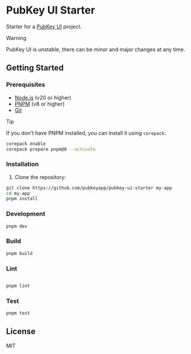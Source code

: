 # PubKey UI Starter

Starter for a [PubKey UI](https://github.com/pubkeyapp/pubkey-ui) project.

> [!WARNING]  
> PubKey UI is unstable, there can be minor and major changes at any time.

## Getting Started

### Prerequisites

- [Node.js](https://nodejs.org/en/) (v20 or higher)
- [PNPM](https://pnpm.io/) (v8 or higher)
- [Git](https://git-scm.com/)

> [!TIP]
> If you don't have PNPM installed, you can install it using `corepack`:
>
> ```sh
> corepack enable
> corepack prepare pnpm@8 --activate
> ```

### Installation

1. Clone the repository:

```sh
git clone https://github.com/pubkeyapp/pubkey-ui-starter my-app
cd my-app
pnpm install
```

### Development

```sh
pnpm dev
```

### Build

```sh
pnpm build
```

### Lint

```sh

pnpm lint
```

### Test

```sh
pnpm test
```

## License

MIT
